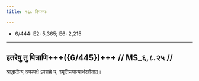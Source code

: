 ```yaml
---
title: १६८ टिप्पण्यः

---
```

- 6/444: E2: 5,365; E6: 2,215

____________________________________________


## इतरेषु तु पित्राणि+++({6/445})+++ // MS_६,८.२५ //

श्राद्धादीन्य् अपरपक्षे ऽपराह्ने च, स्मृतिरूपान्यार्थदर्शनात्।
